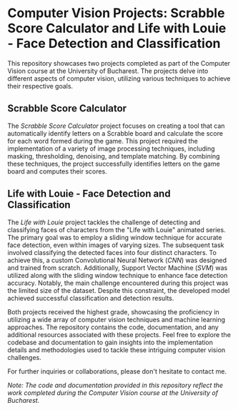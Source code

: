 # Computer Vision Projects: Scrabble Score Calculator and Life with Louie - Face Detection and Classification

This repository showcases two projects completed as part of the Computer Vision course at the University of Bucharest. The projects delve into different aspects of computer vision, utilizing various techniques to achieve their respective goals.

## Scrabble Score Calculator
The *Scrabble Score Calculator* project focuses on creating a tool that can automatically identify letters on a Scrabble board and calculate the score for each word formed during the game. This project required the implementation of a variety of image processing techniques, including masking, thresholding, denoising, and template matching. By combining these techniques, the project successfully identifies letters on the game board and computes their scores.

## Life with Louie - Face Detection and Classification
The *Life with Louie* project tackles the challenge of detecting and classifying faces of characters from the "Life with Louie" animated series. The primary goal was to employ a sliding window technique for accurate face detection, even within images of varying sizes. The subsequent task involved classifying the detected faces into four distinct characters. To achieve this, a custom Convolutional Neural Network (*CNN*) was designed and trained from scratch. Additionally, Support Vector Machine (*SVM*) was utilized along with the sliding window technique to enhance face detection accuracy. Notably, the main challenge encountered during this project was the limited size of the dataset. Despite this constraint, the developed model achieved successful classification and detection results.

Both projects received the highest grade, showcasing the proficiency in utilizing a wide array of computer vision techniques and machine learning approaches. The repository contains the code, documentation, and any additional resources associated with these projects. Feel free to explore the codebase and documentation to gain insights into the implementation details and methodologies used to tackle these intriguing computer vision challenges.

For further inquiries or collaborations, please don't hesitate to contact me.

*Note: The code and documentation provided in this repository reflect the work completed during the Computer Vision course at the University of Bucharest.*
